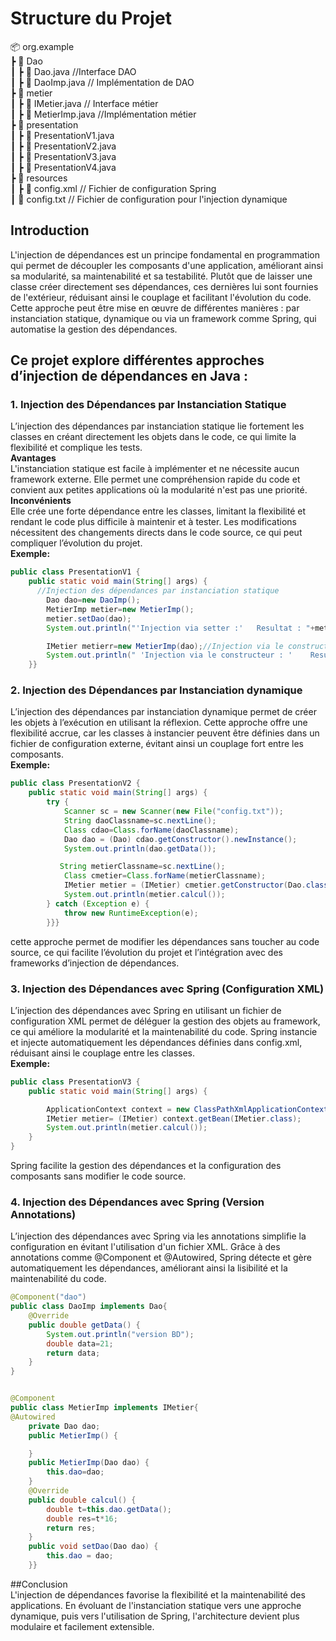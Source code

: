 #  Structure du Projet  

📦 org.example <br> 
 ┣ 📂 Dao <br> 
 ┃ ┣ 📜 Dao.java          //Interface DAO    <br> 
 ┃ ┣ 📜 DaoImp.java       // Implémentation de DAO    <br> 
 ┣ 📂 metier   <br> 
 ┃ ┣ 📜 IMetier.java      // Interface métier   <br> 
 ┃ ┣ 📜 MetierImp.java    //Implémentation métier   <br> 
 ┣ 📂 presentation  <br> 
 ┃ ┣ 📜 PresentationV1.java    <br> 
 ┃ ┣ 📜 PresentationV2.java     <br> 
 ┃ ┣ 📜 PresentationV3.java    <br> 
  ┃ ┣ 📜 PresentationV4.java    <br> 
 ┣ 📂 resources  <br> 
 ┃ ┣ 📜 config.xml         // Fichier de configuration Spring    <br> 
 ┃ 📜 config.txt         // Fichier de configuration pour l'injection dynamique    <br> 


## Introduction  <br>
L'injection de dépendances est un principe fondamental en programmation qui permet de découpler les composants d'une application, améliorant ainsi sa modularité, sa maintenabilité et sa testabilité. Plutôt que de laisser une classe créer directement ses dépendances, ces dernières lui sont fournies de l'extérieur, réduisant ainsi le couplage et facilitant l'évolution du code. Cette approche peut être mise en œuvre de différentes manières : par instanciation statique, dynamique ou via un framework comme Spring, qui automatise la gestion des dépendances.


##  Ce projet explore différentes approches d’injection de dépendances en Java :  <br> 

### 1. Injection des Dépendances par Instanciation Statique <br>
L’injection des dépendances par instanciation statique lie fortement les classes en créant directement les objets dans le code, ce qui limite la flexibilité et complique les tests. <br>
**Avantages** <br>
L'instanciation statique est facile à implémenter et ne nécessite aucun framework externe. Elle permet une compréhension rapide du code et convient aux petites applications où la modularité n'est pas une priorité. <br>
**Inconvénients** <br>
Elle crée une forte dépendance entre les classes, limitant la flexibilité et rendant le code plus difficile à maintenir et à tester. Les modifications nécessitent des changements directs dans le code source, ce qui peut compliquer l’évolution du projet.<br>
**Exemple:**
```java
public class PresentationV1 {
    public static void main(String[] args) {
      //Injection des dépendances par instanciation statique
        Dao dao=new DaoImp();
        MetierImp metier=new MetierImp();
        metier.setDao(dao);
        System.out.println("'Injection via setter :'   Resultat : "+metier.calcul());

        IMetier metierr=new MetierImp(dao);//Injection via le constructeur
        System.out.println(" 'Injection via le constructeur : '    Resultat : "+metier.calcul());
    }}
```

### 2. Injection des Dépendances par Instanciation dynamique <br>
L’injection des dépendances par instanciation dynamique permet de créer les objets à l’exécution en utilisant la réflexion. Cette approche offre une flexibilité accrue, car les classes à instancier peuvent être définies dans un fichier de configuration externe, évitant ainsi un couplage fort entre les composants. <br>
**Exemple:**
```java
public class PresentationV2 {
    public static void main(String[] args) {
        try {
            Scanner sc = new Scanner(new File("config.txt"));
            String daoClassname=sc.nextLine();
            Class cdao=Class.forName(daoClassname);
            Dao dao = (Dao) cdao.getConstructor().newInstance();
            System.out.println(dao.getData());

           String metierClassname=sc.nextLine();
            Class cmetier=Class.forName(metierClassname);
            IMetier metier = (IMetier) cmetier.getConstructor(Dao.class).newInstance(dao);
            System.out.println(metier.calcul());
        } catch (Exception e) {
            throw new RuntimeException(e);
        }}}

```
cette approche permet de modifier les dépendances sans toucher au code source, ce qui facilite l’évolution du projet et l’intégration avec des frameworks d’injection de dépendances. <br>

### 3. Injection des Dépendances avec Spring (Configuration XML) <br>
L’injection des dépendances avec Spring en utilisant un fichier de configuration XML permet de déléguer la gestion des objets au framework, ce qui améliore la modularité et la maintenabilité du code. Spring instancie et injecte automatiquement les dépendances définies dans config.xml, réduisant ainsi le couplage entre les classes. <br>
**Exemple:**

```java
public class PresentationV3 {
    public static void main(String[] args) {

        ApplicationContext context = new ClassPathXmlApplicationContext("config.xml");
        IMetier metier= (IMetier) context.getBean(IMetier.class);
        System.out.println(metier.calcul());
    }
}
```
Spring facilite la gestion des dépendances et la configuration des composants sans modifier le code source. 


### 4. Injection des Dépendances avec Spring (Version Annotations) <br>

L’injection des dépendances avec Spring via les annotations simplifie la configuration en évitant l'utilisation d'un fichier XML. Grâce à des annotations comme @Component et @Autowired, Spring détecte et gère automatiquement les dépendances, améliorant ainsi la lisibilité et la maintenabilité du code. <br>

```java
@Component("dao")
public class DaoImp implements Dao{
    @Override
    public double getData() {
        System.out.println("version BD");
        double data=21;
        return data;
    }
}
```
```java

@Component
public class MetierImp implements IMetier{
@Autowired
    private Dao dao;
    public MetierImp() {

    }
    public MetierImp(Dao dao) {
        this.dao=dao;
    }
    @Override
    public double calcul() {
        double t=this.dao.getData();
        double res=t*16;
        return res;
    }
    public void setDao(Dao dao) {
        this.dao = dao;
    }}
```

##Conclusion <br>
L'injection de dépendances favorise la flexibilité et la maintenabilité des applications. En évoluant de l'instanciation statique vers une approche dynamique, puis vers l'utilisation de Spring, l'architecture devient plus modulaire et facilement extensible.



